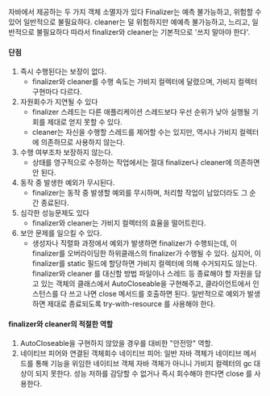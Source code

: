 자바에서 제공하는 두 가지 객체 소멸자가 있다 
Finalizer는 예측 불가능하고, 위험할 수 있어 일반적으로 불필요하다.
cleaner는 덜 위험하지만 예예측 불가능하고, 느리고,  일반적으로 불필요하다
따라서 finalizer와 cleaner는 기본적으로 '쓰지 말아야 한다'.

#### 단점
1. 즉시 수행된다는 보장이 없다.
	- finalizer와 cleaner를 수행 속도는 가비지 컬렉터에 달렸으며, 가비지 컬렉터 구현마다 다르다.
2. 자원회수가 지연될 수 있다
	- finalizer 스레드는 다른 애플리케이션 스레드보다 우선 순위가 낮아 실행될 기회를 제대로 얻지 못할 수 있다.
	- cleaner는 자신을 수행할 스레드를 제어할 수는 있지만, 역시나 가비지 컬렉터에 의존하므로 사용하지 않는다.
3. 수행 여부조차 보장하지 않는다.
	- 상태를 영구적으로 수정하는 작업에서는 절대 finalizer나 cleaner에 의존하면 안 된다.
4. 동작 중 발생한 예외가 무시된다.
	- finalizer는 동작 중 발생할 예외를 무시하며, 처리할 작업이 남았더라도 그 순간 종료된다.
5. 심각한 성능문제도 있다
	- finalizer와 cleaner는 가비지 컬렉터의 효율을 떨어트린다.
6. 보안 문제를 일으킬 수 있다.
	- 생성자나 직렬화 과정에서 예외가 발생하면 finalizer가 수행되는데, 이 finalizer를 오버라이딩한 하위클래스의 finalizer가 수행될 수 있다. 심지어, 이 finalizer를 static 필드에 할당하면 가비지 컬렉터에 의해 수거되지도 않는다.
finalizer와 cleaner 를 대신할 방법
파일이나 스레드 등 종료해야 할 자원을 담고 있는 객체의 클래스에서 AutoCloseable을 구현해주고,
클라이언트에서 인스턴스를 다 쓰고 나면 close 메서드를 호출하면 된다.
일반적으로 예외가 발생하면 제대로 종료되도록 try-with-resource 를 사용해야 한다.

#### finalizer와 cleaner의 적절한 역할
1. AutoCloseable을 구현하지 않았을 경우를 대비한 "안전망" 역할.
2. 네이티브 피어와 연결된 객체회수
네이티브 피어: 일반 자바 객체가 네이티브 메서드를 통해 기능을 위임한 네이티브 객체
자바 객체가 아니니 가비지 컬렉터의 gc 대상이 되지 못한다. 
성능 저하를 감당할 수 없거나 즉시 회수해야 한다면 close 를 사용한다.
